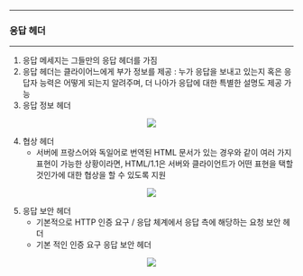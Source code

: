 -----
### 응답 헤더
-----
1. 응답 메세지는 그들만의 응답 헤더를 가짐
2. 응답 헤더는 클라이어느에게 부가 정보를 제공 : 누가 응답을 보내고 있는지 혹은 응답자 능력은 어떻게 되는지 알려주며, 더 나아가 응답에 대한 특별한 설명도 제공 가능
3. 응답 정보 헤더
<div align="center">
<img src="https://github.com/user-attachments/assets/73a6a982-4a99-498c-89a7-c68775f1fee5">
</div>

4. 협상 헤더
   - 서버에 프랑스어와 독일어로 번역된 HTML 문서가 있는 경우와 같이 여러 가지 표현이 가능한 상황이라면, HTML/1.1은 서버와 클라이언트가 어떤 표현을 택할 것인가에 대한 협상을 할 수 있도록 지원
<div align="center">
<img src="https://github.com/user-attachments/assets/37b4c83f-2102-4c34-a265-3d5ba76989d2">
</div>

5. 응답 보안 헤더
   - 기본적으로 HTTP 인증 요구 / 응답 체계에서 응답 측에 해당하는 요청 보안 헤더
   - 기본 적인 인증 요구 응답 보안 헤더
<div align="center">
<img src="https://github.com/user-attachments/assets/c654e1d8-2cfd-40de-9089-efc1c42a6b18">
</div>
